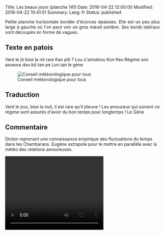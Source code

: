 Title: Les beaux jours (planche 141)
Date: 2016-04-22 12:00:00
Modified: 2016-04-22 10:41:51
Summary: 
Lang: fr
Status: published

<p style="text-align:justify;">Petite planche horizontale bordée d'écorces épaisses. Elle est un peu plus large à gauche où l'on peut voir un gros nœud sombre. Ses bords latéraux sont découpés en forme de vagues.</p>

## Texte en patois
Vent le jô bize la nô rare Kan plô ? Lou z'amoërou Kon Keu Règime son asseura dou bô tan pe Lon.tan                                                                                                  								le  gène
<figure class="image-block" style="float: center;">
  <img alt="Conseil métèorologique pour tous" src="{static}/images/planche_141.png">
  <figcaption style="max-width: 658px">Conseil métèorologique pour tous</figcaption>
</figure>


## Traduction
Vent le jour, bise la nuit, il est rare qu'il pleuve !
Les amoureux qui suivent ce régime sont assurés d'avoir du bon temps pour longtemps !
Le Gène

## Commentaire
Dicton reprenant une connaissance empirique des fluctuations du temps dans les Chambarans. Eugène extrapole pour le mettre en parallèle avec la météo des relations amoureuses.


<video width="320" height="240" controls>
  <source src="https://d1njpgd0ygatdn.cloudfront.net/video_141.mp4" type="video/mp4">
</video>
